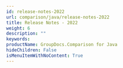 ```yaml
---
id: release-notes-2022
url: comparison/java/release-notes-2022
title: Release Notes - 2022
weight: 6
description: ""
keywords:
productName: GroupDocs.Comparison for Java
hideChildren: False
isMenuItemWithNoContent: True
---
```

